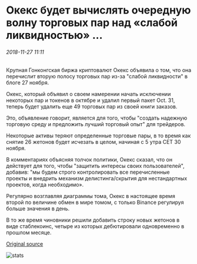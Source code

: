 # Окекс будет вычислять очередную волну торговых пар над «слабой ликвидностью» ...

###### 2018-11-27 11:11

Крупная Гонконгская биржа криптовалют Окекс объявила о том, что она перечислит вторую полосу торговых пар из-за "слабой ликвидности" в блоге 27 ноября.

Окекс, который объявил о своем намерении начать исключении некоторых пар и токенов в октябре и удалил первый пакет Oct. 31, теперь будет удалить еще 49 торговых пар из своей книги заказов.

Это, объявление говорит, является для того, чтобы "создать надежную торговую среду и предложить лучший торговый опыт" для трейдеров.

Некоторые активы теряют определенные торговые пары, в то время как снятие 26 жетонов будет исчезать в целом, начиная с 5 утра CET 30 ноября.

В комментариях объясняя толчок политики, Окекс сказал, что он действует для того, чтобы "защитить интересы своих пользователей", добавив: "мы будем строго контролировать все перечисленные проекты и внедрить механизм делистинга/скрытия для нестандартных проектов, когда необходимо».

Регулярно возглавляя диаграммы тома, Окекс в настоящее время второй по величине обмен в мире томом, с только Binance регулируя больше значения в день.

В то же время чиновники решили добавить строку новых жетонов в виде стаблекоинс, четыре из которых дебютировали одновременно в прошлом месяце.

[Original source](https://cointelegraph.com/news/okex-will-delist-another-wave-of-trading-pairs-over-weak-liquidity)

![stats](https://c.statcounter.com/11760860/0/a89fa40b/1/ "stats")